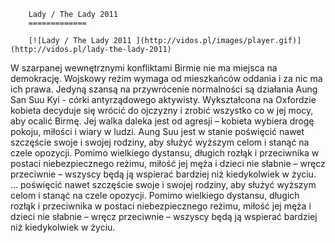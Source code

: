 
        Lady / The Lady 2011 
        =============
        
        [![Lady / The Lady 2011 ](http://vidos.pl/images/player.gif)](http://vidos.pl/lady-the-lady-2011)
        
        
 W szarpanej wewnętrznymi konfliktami Birmie nie ma miejsca na demokrację. Wojskowy reżim wymaga od mieszkańców oddania i za nic ma ich prawa. Jedyną szansą na przywrócenie normalności są działania Aung San Suu Kyi - córki antyrządowego aktywisty. Wykształcona na Oxfordzie kobieta decyduje się wrócić do ojczyzny i zrobić wszystko co w jej mocy, aby ocalić Birmę. Jej walka daleka jest od agresji – kobieta wybiera drogę pokoju, miłości i wiary w ludzi. Aung Suu jest w stanie poświęcić nawet szczęście swoje i swojej rodziny, aby służyć wyższym celom i stanąć na czele opozycji. Pomimo wielkiego dystansu, długich rozłąk i przeciwnika w postaci niebezpiecznego reżimu, miłość jej męża i dzieci nie słabnie – wręcz przeciwnie – wszyscy będą ją wspierać bardziej niż kiedykolwiek w życiu.   ... poświęcić nawet szczęście swoje i swojej rodziny, aby służyć wyższym celom i stanąć na czele opozycji. Pomimo wielkiego dystansu, długich rozłąk i przeciwnika w postaci niebezpiecznego reżimu, miłość jej męża i dzieci nie słabnie – wręcz przeciwnie – wszyscy będą ją wspierać bardziej niż kiedykolwiek w życiu.
    